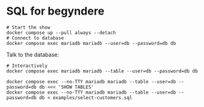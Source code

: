 # SQL for begyndere

``` shell
# Start the show
docker compose up --pull always --detach
# Connect to database
docker compose exec mariadb mariadb --user=db --password=db db
```

Talk to the database:

``` shell
# Interactively
docker compose exec mariadb mariadb --table --user=db --password=db db
```

``` shell
docker compose exec --no-TTY mariadb mariadb --table --user=db --password=db db <<< 'SHOW TABLES'
docker compose exec --no-TTY mariadb mariadb --table --user=db --password=db db < examples/select-customers.sql
```
